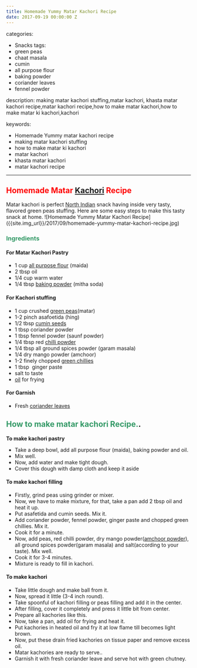 ```yaml
---
title: Homemade Yummy Matar Kachori Recipe
date: 2017-09-19 00:00:00 Z
---
```


categories:
  - Snacks
tags:
  - green peas
  - chaat masala
  - cumin 
  - all purpose flour
  - baking powder
  - coriander leaves
  - fennel powder

description: making matar kachori stuffing,matar kachori, khasta matar kachori recipe,matar kachori recipe,how to make matar kachori,how to make matar ki kachori,kachori


keywords: 
  - Homemade Yummy matar kachori recipe
  - making matar kachori stuffing
  - how to make matar ki kachori
  - matar kachori
  - khasta matar kachori
  - matar kachori recipe
---
<h2><span style="color: #ff0000;"><strong>Homemade Matar <a class="zem_slink" title="Kachori" href="http://en.wikipedia.org/wiki/Kachori" target="_blank" rel="wikipedia noopener">Kachori</a> </strong></span><span style="color: #ff0000;"><b>Recipe</b></span></h2>
Matar kachori is perfect <a class="zem_slink" title="North India" href="http://en.wikipedia.org/wiki/North_India" target="_blank" rel="wikipedia noopener">North Indian</a> snack having inside very tasty, flavored green peas stuffing. Here are some easy steps to make this tasty snack at home.
![Homemade Yummy Matar Kachori Recipe]({{site.img_url}}/2017/09/homemade-yummy-matar-kachori-recipe.jpg)
<h3><span style="color: #339966;"><strong>Ingredients</strong></span></h3>
<h4><strong>For Matar Kachori Pastry</strong></h4>
<ul>
 	<li>1 cup <a class="zem_slink" title="Flour" href="http://en.wikipedia.org/wiki/Flour" target="_blank" rel="wikipedia noopener">all purpose flour</a> (maida)</li>
 	<li>2 tbsp oil</li>
 	<li>1/4 cup warm water</li>
 	<li>1/4 tbsp <a class="zem_slink" title="Baking powder" href="http://en.wikipedia.org/wiki/Baking_powder" target="_blank" rel="wikipedia noopener">baking powder</a> (mitha soda)</li>
</ul>
<h4><strong>For Kachori stuffing</strong></h4>
<ul>
 	<li>1 cup crushed <a class="zem_slink" title="Pea" href="http://en.wikipedia.org/wiki/Pea" target="_blank" rel="wikipedia noopener">green peas</a>(matar)</li>
 	<li>1-2 pinch asafoetida (hing)</li>
 	<li>1/2 tbsp <a class="zem_slink" title="Cumin" href="http://en.wikipedia.org/wiki/Cumin" target="_blank" rel="wikipedia noopener">cumin seeds</a></li>
 	<li>1 tbsp coriander powder</li>
 	<li>1 tbsp fennel powder (saunf powder)</li>
 	<li>1/4 tbsp red <a class="zem_slink" title="Chili powder" href="http://en.wikipedia.org/wiki/Chili_powder" target="_blank" rel="wikipedia noopener">chilli powder</a></li>
 	<li>1/4 tbsp all ground spices powder (garam masala)</li>
 	<li>1/4 dry mango powder (amchoor)</li>
 	<li>1-2 finely chopped <a class="zem_slink" title="Chili pepper" href="http://en.wikipedia.org/wiki/Chili_pepper" target="_blank" rel="wikipedia noopener">green chillies</a></li>
 	<li>1 tbsp  ginger paste</li>
 	<li>salt to taste</li>
 	<li><a href="http://nutritionadvance.com/best-oil-for-deep-frying">oil</a> for frying</li>
</ul>
<h4><strong>For Garnish</strong></h4>
<ul>
 	<li>Fresh <a class="zem_slink" title="Coriander" href="http://en.wikipedia.org/wiki/Coriander" target="_blank" rel="wikipedia noopener">coriander leaves</a></li>
</ul>
<h2><span style="color: #339966;"><strong>How to make matar kachori Recipe.</strong></span>.</h2>
<script async src="//pagead2.googlesyndication.com/pagead/js/adsbygoogle.js"></script>
<!-- post -->
<ins class="adsbygoogle" style="display: block;" data-ad-client="ca-pub-8391089480493038" data-ad-slot="4079886109" data-ad-format="auto"></ins>
<script>
(adsbygoogle = window.adsbygoogle || []).push({});
</script>

<strong>To make kachori pastry</strong>
<ul>
 	<li>Take a deep bowl, add all purpose flour (maida), baking powder and oil.</li>
 	<li>Mix well.</li>
 	<li>Now, add water and make tight dough.</li>
 	<li>Cover this dough with damp cloth and keep it aside</li>
</ul>
<h4><strong>To make kachori filling</strong></h4>
<ul>
 	<li>Firstly, grind peas using grinder or mixer.</li>
 	<li>Now, we have to make mixture, for that, take a pan add 2 tbsp oil and heat it up.</li>
 	<li>Put asafetida and cumin seeds. Mix it.</li>
 	<li>Add coriander powder, fennel powder, ginger paste and chopped green chillies. Mix it.</li>
 	<li>Cook it for a minute.</li>
 	<li>Now, add peas, red chilli powder, dry mango powder(<a class="zem_slink" title="Amchoor" href="http://en.wikipedia.org/wiki/Amchoor" target="_blank" rel="wikipedia noopener">amchoor powder</a>), all ground spices powder(garam masala) and salt(according to your taste). Mix well.</li>
 	<li>Cook it for 3-4 minutes.</li>
 	<li>Mixture is ready to fill in kachori.</li>
</ul>
<h4><strong>To make kachori</strong></h4>
<ul>
 	<li>Take little dough and make ball from it.</li>
 	<li>Now, spread it little (3-4 inch round).</li>
 	<li>Take spoonful of kachori filling or peas filling and add it in the center.</li>
 	<li>After filling, cover it completely and press it little bit from center.</li>
 	<li>Prepare all kachories like this.</li>
 	<li>Now, take a pan, add oil for frying and heat it.</li>
 	<li>Put kachories in heated oil and fry it at low flame till becomes light brown.</li>
 	<li>Now, put these drain fried kachories on tissue paper and remove excess oil.</li>
 	<li>Matar kachories are ready to serve..</li>
 	<li>Garnish it with fresh coriander leave and serve hot with green chutney.</li>
</ul>
&nbsp;
